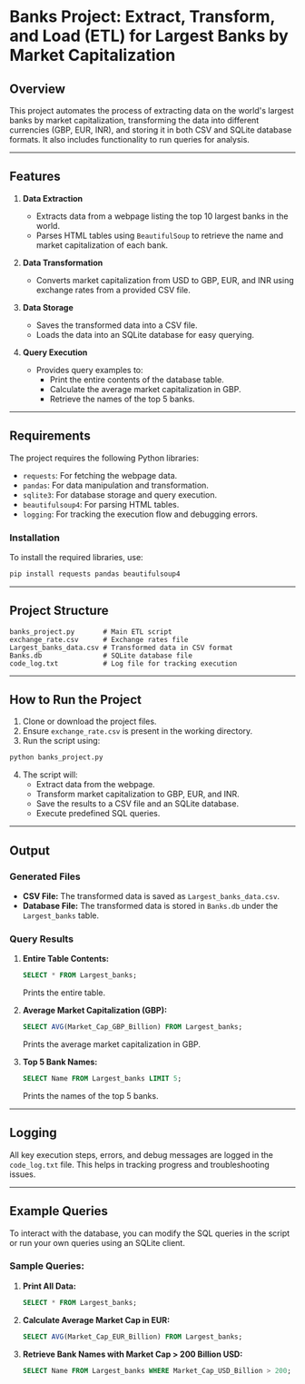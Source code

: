# Banks Project: Extract, Transform, and Load (ETL) for Largest Banks by Market Capitalization

## Overview
This project automates the process of extracting data on the world's largest banks by market capitalization, transforming the data into different currencies (GBP, EUR, INR), and storing it in both CSV and SQLite database formats. It also includes functionality to run queries for analysis.

---

## Features
1. **Data Extraction**
   - Extracts data from a webpage listing the top 10 largest banks in the world.
   - Parses HTML tables using `BeautifulSoup` to retrieve the name and market capitalization of each bank.

2. **Data Transformation**
   - Converts market capitalization from USD to GBP, EUR, and INR using exchange rates from a provided CSV file.

3. **Data Storage**
   - Saves the transformed data into a CSV file.
   - Loads the data into an SQLite database for easy querying.

4. **Query Execution**
   - Provides query examples to:
     - Print the entire contents of the database table.
     - Calculate the average market capitalization in GBP.
     - Retrieve the names of the top 5 banks.

---

## Requirements

The project requires the following Python libraries:
- `requests`: For fetching the webpage data.
- `pandas`: For data manipulation and transformation.
- `sqlite3`: For database storage and query execution.
- `beautifulsoup4`: For parsing HTML tables.
- `logging`: For tracking the execution flow and debugging errors.

### Installation
To install the required libraries, use:
```bash
pip install requests pandas beautifulsoup4
```

---

## Project Structure

```plaintext
banks_project.py       # Main ETL script
exchange_rate.csv      # Exchange rates file
Largest_banks_data.csv # Transformed data in CSV format
Banks.db               # SQLite database file
code_log.txt           # Log file for tracking execution
```

---

## How to Run the Project

1. Clone or download the project files.
2. Ensure `exchange_rate.csv` is present in the working directory.
3. Run the script using:
```bash
python banks_project.py
```
4. The script will:
   - Extract data from the webpage.
   - Transform market capitalization to GBP, EUR, and INR.
   - Save the results to a CSV file and an SQLite database.
   - Execute predefined SQL queries.

---

## Output
### Generated Files
- **CSV File:** The transformed data is saved as `Largest_banks_data.csv`.
- **Database File:** The transformed data is stored in `Banks.db` under the `Largest_banks` table.

### Query Results
1. **Entire Table Contents:**
   ```sql
   SELECT * FROM Largest_banks;
   ```
   Prints the entire table.

2. **Average Market Capitalization (GBP):**
   ```sql
   SELECT AVG(Market_Cap_GBP_Billion) FROM Largest_banks;
   ```
   Prints the average market capitalization in GBP.

3. **Top 5 Bank Names:**
   ```sql
   SELECT Name FROM Largest_banks LIMIT 5;
   ```
   Prints the names of the top 5 banks.

---

## Logging
All key execution steps, errors, and debug messages are logged in the `code_log.txt` file. This helps in tracking progress and troubleshooting issues.

---

## Example Queries
To interact with the database, you can modify the SQL queries in the script or run your own queries using an SQLite client.

### Sample Queries:
1. **Print All Data:**
   ```sql
   SELECT * FROM Largest_banks;
   ```
2. **Calculate Average Market Cap in EUR:**
   ```sql
   SELECT AVG(Market_Cap_EUR_Billion) FROM Largest_banks;
   ```
3. **Retrieve Bank Names with Market Cap > 200 Billion USD:**
   ```sql
   SELECT Name FROM Largest_banks WHERE Market_Cap_USD_Billion > 200;
   ```






